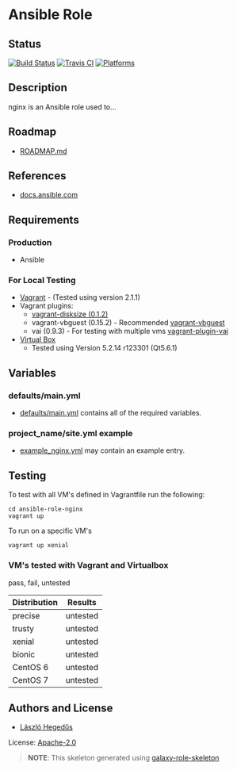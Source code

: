 # Ansible Role 

## Status

[![Build Status](https://travis-ci.org/lordoftheflies/nginx.svg?branch=master)](https://travis-ci.org/lordoftheflies/nginx)
[![Travis CI](http://img.shields.io/travis/lordoftheflies/nginx/default.svg?style=flat)](http://travis-ci.org/lordoftheflies/nginx/default)
[![Platforms](http://img.shields.io/badge/platforms-debian%20/%20ubuntu-lightgrey.svg?style=flat)](#)

## Description

nginx is an Ansible role used to...

## Roadmap

* [ROADMAP.md](ROADMAP.md)

## References

* [docs.ansible.com](https://docs.ansible.com/)

## Requirements

### Production

* Ansible

### For Local Testing

* [Vagrant](https://www.vagrantup.com/) - (Tested using version 2.1.1)
* Vagrant plugins:
  * [vagrant-disksize (0.1.2)](https://github.com/sprotheroe/vagrant-disksize)
  * vagrant-vbguest (0.15.2) - Recommended [vagrant-vbguest](https://github.com/lordoftheflies/vagrant-vbguest)
  * vai (0.9.3) - For testing with multiple vms [vagrant-plugin-vai](https://github.com/lordoftheflies/vagrant-plugin-vai) 
* [Virtual Box](https://www.virtualbox.org/)
  * Tested using Version 5.2.14 r123301 (Qt5.6.1) 

## Variables

### defaults/main.yml

* [defaults/main.yml](defaults/main.yml) contains all of the required variables.

### project_name/site.yml example

* [example_nginx.yml](files/example_site.yml) may contain an example entry.

## Testing

To test with all VM's defined in Vagrantfile run the following:

```shell
cd ansible-role-nginx
vagrant up
```

To run on a specific VM's
```shell
vagrant up xenial
```

### VM's tested with Vagrant and Virtualbox

pass, fail, untested

| Distribution | Results  |
| ------------ | -------- |
| precise      | untested |
| trusty       | untested |
| xenial       | untested |
| bionic       | untested |
| CentOS 6     | untested |
| CentOS 7     | untested |

## Authors and License

* [László Hegedűs](mailto:laszlo.hegedus@cherubits.hu)

License: [Apache-2.0](Apache-2.0)

> **NOTE**: This skeleton generated using [galaxy-role-skeleton](https://github.com/cjsteel/galaxy-role-skeleton)
